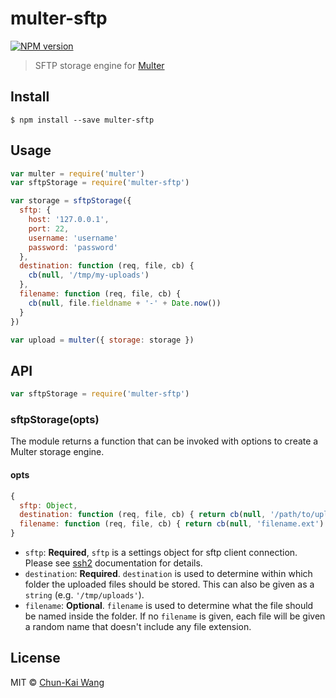 # multer-sftp

[![NPM version][npm-image]][npm-url]

> SFTP storage engine for [Multer](https://github.com/expressjs/multer)

## Install

```
$ npm install --save multer-sftp
```

## Usage

```js
var multer = require('multer')
var sftpStorage = require('multer-sftp')

var storage = sftpStorage({
  sftp: {
    host: '127.0.0.1',
    port: 22,
    username: 'username'
    password: 'password'
  },
  destination: function (req, file, cb) {
    cb(null, '/tmp/my-uploads')
  },
  filename: function (req, file, cb) {
    cb(null, file.fieldname + '-' + Date.now())
  }
})

var upload = multer({ storage: storage })
```

## API

```js
var sftpStorage = require('multer-sftp')
```

### sftpStorage(opts)

The module returns a function that can be invoked with options to create a Multer storage engine.

#### opts

```js
{
  sftp: Object,
  destination: function (req, file, cb) { return cb(null, '/path/to/uploads') }
  filename: function (req, file, cb) { return cb(null, 'filename.ext') }
}
```

* `sftp`: **Required**, `sftp` is a settings object for sftp client connection. Please see [ssh2](https://github.com/mscdex/ssh2#user-content-client-methods) documentation for details.
* `destination`: **Required**. `destination` is used to determine within which folder the uploaded files should be stored. This can also be given as a `string` (e.g. `'/tmp/uploads'`).
* `filename`: **Optional**. `filename` is used to determine what the file should be named inside the folder. If no `filename` is given, each file will be given a random name that doesn't include any file extension.

## License

MIT © [Chun-Kai Wang](https://github.com/chunkai1312)

[npm-image]: https://img.shields.io/npm/v/multer-sftp.svg
[npm-url]: https://npmjs.org/package/multer-sftp
